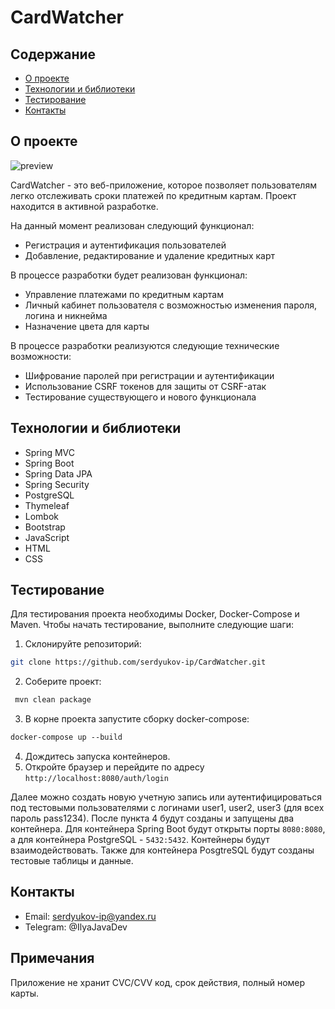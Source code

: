 # CardWatcher

## Содержание
- [О проекте](#о-проекте)
- [Технологии и библиотеки](#технологии-и-библиотеки)
- [Тестирование](#тестирование)
- [Контакты](#контакты)

## О проекте

![preview](https://github.com/serdyukov-ip/CardWatcher/assets/53144887/40f4ed7e-f140-451d-8388-293011ac44c9)

CardWatcher - это веб-приложение, которое позволяет пользователям легко отслеживать сроки платежей по кредитным картам. Проект находится в активной разработке.

На данный момент реализован следующий функционал:
- Регистрация и аутентификация пользователей
- Добавление, редактирование и удаление кредитных карт

В процессе разработки будет реализован функционал:
- Управление платежами по кредитным картам
- Личный кабинет пользователя с возможностью изменения пароля, логина и никнейма
- Назначение цвета для карты

В процессе разработки реализуются следующие технические возможности:
- Шифрование паролей при регистрации и аутентификации
- Использование CSRF токенов для защиты от CSRF-атак
- Тестирование существующего и нового функционала

## Технологии и библиотеки

- Spring MVC
- Spring Boot
- Spring Data JPA
- Spring Security
- PostgreSQL
- Thymeleaf
- Lombok
- Bootstrap
- JavaScript
- HTML
- CSS

## Тестирование

Для тестирования проекта необходимы Docker, Docker-Compose и Maven. Чтобы начать тестирование, выполните следующие шаги:

1. Склонируйте репозиторий:
```bash
git clone https://github.com/serdyukov-ip/CardWatcher.git
```
2. Соберите проект:
```bash
 mvn clean package
```
3. В корне проекта запустите сборку docker-compose:
```dockerfile
docker-compose up --build
```
4. Дождитесь запуска контейнеров.
5. Откройте браузер и перейдите по адресу `http://localhost:8080/auth/login`

Далее можно создать новую учетную запись или аутентифицироваться под тестовыми пользователями с логинами user1, user2, user3 (для всех пароль pass1234).
После пункта 4 будут созданы и запущены два контейнера. Для контейнера Spring Boot будут открыты порты `8080:8080`, а для контейнера PostgreSQL - `5432:5432`. Контейнеры будут взаимодействовать. 
Также для контейнера PosgtreSQL будут созданы тестовые таблицы и данные. 

## Контакты

- Email: serdyukov-ip@yandex.ru
- Telegram: @IlyaJavaDev

## Примечания

Приложение не хранит CVC/CVV код, срок действия, полный номер карты.
